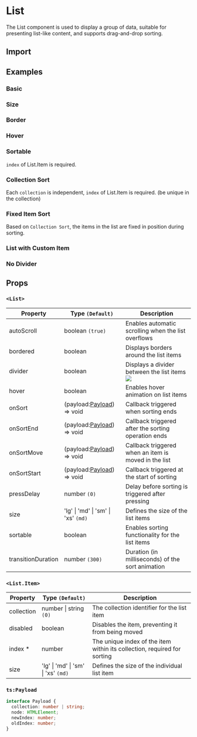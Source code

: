 # List

The List component is used to display a group of data, suitable for presenting list-like content, and supports drag-and-drop sorting.

## Import

<!--{include:<import-guide>}-->

## Examples

### Basic

<!--{include:`default.md`}-->

### Size

<!--{include:`size.md`}-->

### Border

<!--{include:`bordered.md`}-->

### Hover

<!--{include:`hover.md`}-->

### Sortable

`index` of List.Item is required.

<!--{include:`sortable.md`}-->

### Collection Sort

Each `collection` is independent, `index` of List.Item is required. (be unique in the collection)

<!--{include:`collection.md`}-->

### Fixed Item Sort

Based on `Collection Sort`, the items in the list are fixed in position during sorting.

<!--{include:`sort-fixed.md`}-->

### List with Custom Item

<!--{include:`custom.md`}-->

### No Divider

<!--{include:`no-divider.md`}-->

## Props

### `<List>`

| Property           | Type `(Default)`                                   | Description                                               |
| ------------------ | -------------------------------------------------- | --------------------------------------------------------- |
| autoScroll         | boolean `(true)`                                   | Enables automatic scrolling when the list overflows       |
| bordered           | boolean                                            | Displays borders around the list items                    |
| divider            | boolean                                            | Displays a divider between the list items<br/>![][5.75.0] |
| hover              | boolean                                            | Enables hover animation on list items                     |
| onSort             | (payload:[Payload](#code-ts-payload-code)) => void | Callback triggered when sorting ends                      |
| onSortEnd          | (payload:[Payload](#code-ts-payload-code)) => void | Callback triggered after the sorting operation ends       |
| onSortMove         | (payload:[Payload](#code-ts-payload-code)) => void | Callback triggered when an item is moved in the list      |
| onSortStart        | (payload:[Payload](#code-ts-payload-code)) => void | Callback triggered at the start of sorting                |
| pressDelay         | number `(0)`                                       | Delay before sorting is triggered after pressing          |
| size               | 'lg' \| 'md' \| 'sm' \| 'xs' `(md)`                | Defines the size of the list items                        |
| sortable           | boolean                                            | Enables sorting functionality for the list items          |
| transitionDuration | number `(300)`                                     | Duration (in milliseconds) of the sort animation          |

### `<List.Item>`

| Property   | Type `(Default)`                    | Description                                                              |
| ---------- | ----------------------------------- | ------------------------------------------------------------------------ |
| collection | number \| string `(0)`              | The collection identifier for the list item                              |
| disabled   | boolean                             | Disables the item, preventing it from being moved                        |
| index \*   | number                              | The unique index of the item within its collection, required for sorting |
| size       | 'lg' \| 'md' \| 'sm' \| 'xs' `(md)` | Defines the size of the individual list item                             |

### `ts:Payload`

```ts
interface Payload {
  collection: number | string;
  node: HTMLElement;
  newIndex: number;
  oldIndex: number;
}
```

[5.75.0]: https://img.shields.io/badge/>=-v5.75.0-blue
